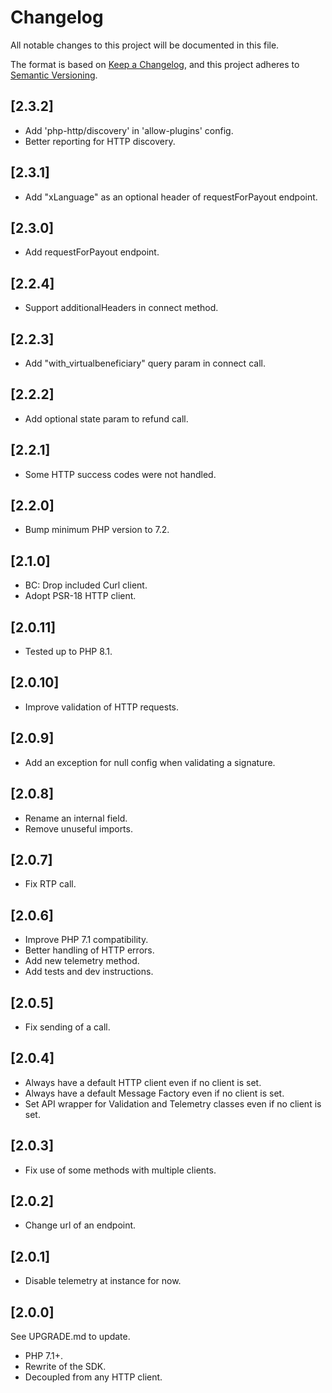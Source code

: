 # Changelog
All notable changes to this project will be documented in this file.

The format is based on [Keep a Changelog](https://keepachangelog.com/en/1.0.0/),
and this project adheres to [Semantic Versioning](https://semver.org/spec/v2.0.0.html).

## [2.3.2]
- Add 'php-http/discovery' in 'allow-plugins' config.
- Better reporting for HTTP discovery.

## [2.3.1]
- Add "xLanguage" as an optional header of requestForPayout endpoint.

## [2.3.0]
- Add requestForPayout endpoint.

## [2.2.4]
- Support additionalHeaders in connect method.

## [2.2.3]
- Add "with_virtualbeneficiary" query param in connect call.

## [2.2.2]
- Add optional state param to refund call.

## [2.2.1]
- Some HTTP success codes were not handled.

## [2.2.0]
- Bump minimum PHP version to 7.2.

## [2.1.0]
- BC: Drop included Curl client.
- Adopt PSR-18 HTTP client.

## [2.0.11]
- Tested up to PHP 8.1.

## [2.0.10]
- Improve validation of HTTP requests.

## [2.0.9]
- Add an exception for null config when validating a signature.

## [2.0.8]
- Rename an internal field.
- Remove unuseful imports.

## [2.0.7]
- Fix RTP call.

## [2.0.6]
- Improve PHP 7.1 compatibility.
- Better handling of HTTP errors.
- Add new telemetry method.
- Add tests and dev instructions.

## [2.0.5]
- Fix sending of a call.

## [2.0.4]
- Always have a default HTTP client even if no client is set.
- Always have a default Message Factory even if no client is set.
- Set API wrapper for Validation and Telemetry classes even if no client is set.

## [2.0.3]
- Fix use of some methods with multiple clients.

## [2.0.2]
- Change url of an endpoint.

## [2.0.1]
- Disable telemetry at instance for now.

## [2.0.0]
See UPGRADE.md to update.
- PHP 7.1+.
- Rewrite of the SDK.
- Decoupled from any HTTP client.
